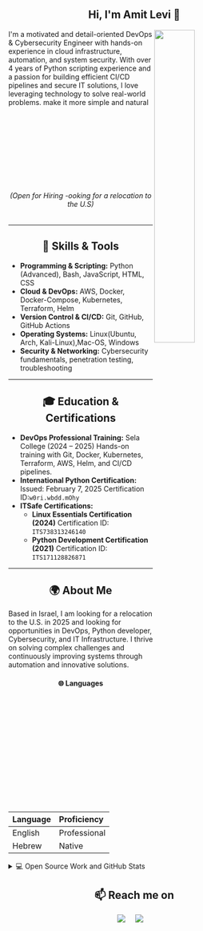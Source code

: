 <h2  align="center">Hi, I'm Amit Levi 👋</h2>
<p align="left">
<img src="https://media4.giphy.com/media/v1.Y2lkPTc5MGI3NjExeWNzdHllb3l6dTc3c3lweGpiOTFsOXc1cjMxeGZ4ZGhkZjEzcm8zbSZlcD12MV9pbnRlcm5hbF9naWZfYnlfaWQmY3Q9Zw/9BXjBNE16PaHFrJwCr/giphy.gif" height="40%" width="40%" align="right" style="margin-right: 10px;">
I'm a motivated and detail-oriented DevOps & Cybersecurity Engineer with hands-on experience in cloud infrastructure, automation, and system security. With over 4 years of Python scripting experience and a passion for building efficient CI/CD pipelines and secure IT solutions, I love leveraging technology to solve real-world problems. make it more simple and natural
</p>

<br><br><br><br><br><br><br><br>
<h6 align="center" >(Open for Hiring -ooking for a relocation to the U.S)</h6>
<hr>
<h2  align="center">🔧 Skills & Tools</h2>

- **Programming & Scripting:**
    Python (Advanced), Bash, JavaScript, HTML, CSS
- **Cloud & DevOps:** 
    AWS, Docker, Docker-Compose, Kubernetes, Terraform, Helm
- **Version Control & CI/CD:**
    Git, GitHub, GitHub Actions
- **Operating Systems:**
  Linux(Ubuntu, Arch, Kali-Linux),Mac-OS, Windows
- **Security & Networking:**
  Cybersecurity fundamentals, penetration testing, troubleshooting

<hr>

<h2  align="center">🎓 Education & Certifications</h2>

- **DevOps Professional Training:**
    Sela College (2024 – 2025)
    Hands-on training with Git, Docker, Kubernetes, Terraform, AWS, Helm, and CI/CD pipelines.
- **International Python Certification:**
    Issued: February 7, 2025
    Certification ID:```w0ri.wbdd.mOhy```
- **ITSafe Certifications:**
    - **Linux Essentials Certification (2024)**
      Certification ID: ```ITS738313246140```
    - **Python Development Certification (2021)**
      Certification ID: ```ITS171128826871``` 
<hr>

<h2  align="center">🌍 About Me</h2>

Based in Israel, I am looking for a relocation to the U.S. in 2025 and looking for opportunities in DevOps, Python developer, Cybersecurity, and IT Infrastructure. I thrive on solving complex challenges and continuously improving systems through automation and innovative solutions.
<h4  align="center">🌐 Languages </h4>


| Language | Proficiency                    |
| :-------- | :-------     | 
| English   | Professional | 
| Hebrew    | Native       | 




<details>
  <summary>💻 Open Source Work and GitHub Stats </summary>
  <div style="display: flex; gap: 10px;">
    <a href="https://github.com/samujjwaal">
      <img src="https://github-readme-stats.vercel.app/api?username=amit1020&show_icons=true&title_color=fff&icon_color=79ff97&text_color=9f9f9f&bg_color=151515" alt="My Github Stats">
    </a>
    <a href="https://github.com/anuraghazra/github-readme-stats">
      <img src="https://github-readme-stats.vercel.app/api/top-langs/?username=amit1020&layout=compact&text_color=daf7dc&bg_color=151515&hide=css,html,php" alt="Top Languages">
    </a>
  </div>


</details>




<h2  align="center">📫 Reach me on</h2>
<p align="center">
  <a target="_blank"href="https://www.linkedin.com/in/amit-levi-a61744215/"><img src="https://img.shields.io/badge/linkedin-%230077B5.svg?&style=for-the-badge&logo=linkedin&logoColor=white" /></a>&nbsp;&nbsp;&nbsp;&nbsp;
  <a href="amitlevi.tech@gmail.com"><img src="https://img.shields.io/badge/gmail-%23D14836.svg?&style=for-the-badge&logo=gmail&logoColor=white" /></a>&nbsp;&nbsp;&nbsp;&nbsp;
</p>



<!--
<img align="left" src="https://github-readme-stats.vercel.app/api?username=amit1020&show_icons=true&icon_color=CE1D2D&text_color=718096&bg_color=00000000&hide_title=true&hide_border=true" />
  ![Profile Views](https://komarev.com/ghpvc/?username=amit1020&color=blue)

    <p align="center"> 
  Visitors count<br>
  <img src="https://profile-counter.glitch.me/amit1020/count.svg" />
</p>
->